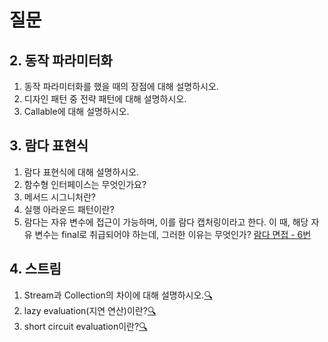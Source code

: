 # 질문

## 2. 동작 파라미터화

1. 동작 파라미터화를 했을 때의 장점에 대해 설명하시오.
2. 디자인 패턴 중 전략 패턴에 대해 설명하시오.
3. Callable에 대해 설명하시오.

## 3. 람다 표현식
1. 람다 표현식에 대해 설명하시오.
2. 함수형 인터페이스는 무엇인가요?
3. 메서드 시그니처란?
4. 실행 아라운드 패턴이란?
5. 람다는 자유 변수에 접근이 가능하며, 이를 람다 캡처링이라고 한다. 이 때, 해당 자유 변수는 final로 취급되어야 하는데, 그러한 이유는 무엇인가?
[람다 면접 - 6번](https://jeong-pro.tistory.com/211)
   
## 4. 스트림
1. Stream과 Collection의 차이에 대해 설명하시오.[🔍](https://github.com/Catnap421/BookStudy/blob/master/md/ch04.md#1-stream%EA%B3%BC-collection)
2. lazy evaluation(지연 연산)이란?[🔍](https://github.com/Catnap421/BookStudy/blob/master/md/ch04.md#2-lazy-evaluation%EC%A7%80%EC%97%B0-%EC%97%B0%EC%82%B0%EC%9D%B4%EB%9E%80)
3. short circuit evaluation이란?[🔍](https://github.com/Catnap421/BookStudy/blob/master/md/ch04.md#3-short-circuit-evaluation%EC%9D%B4%EB%9E%80)

